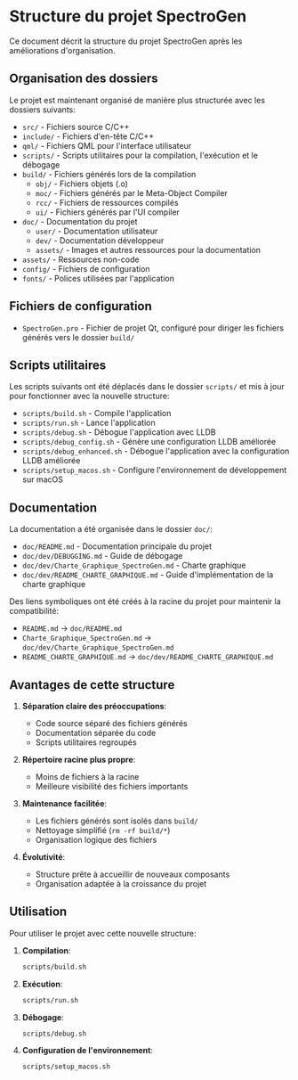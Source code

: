 # Structure du projet SpectroGen

Ce document décrit la structure du projet SpectroGen après les améliorations d'organisation.

## Organisation des dossiers

Le projet est maintenant organisé de manière plus structurée avec les dossiers suivants:

- `src/` - Fichiers source C/C++
- `include/` - Fichiers d'en-tête C/C++
- `qml/` - Fichiers QML pour l'interface utilisateur
- `scripts/` - Scripts utilitaires pour la compilation, l'exécution et le débogage
- `build/` - Fichiers générés lors de la compilation
  - `obj/` - Fichiers objets (.o)
  - `moc/` - Fichiers générés par le Meta-Object Compiler
  - `rcc/` - Fichiers de ressources compilés
  - `ui/` - Fichiers générés par l'UI compiler
- `doc/` - Documentation du projet
  - `user/` - Documentation utilisateur
  - `dev/` - Documentation développeur
  - `assets/` - Images et autres ressources pour la documentation
- `assets/` - Ressources non-code
- `config/` - Fichiers de configuration
- `fonts/` - Polices utilisées par l'application

## Fichiers de configuration

- `SpectroGen.pro` - Fichier de projet Qt, configuré pour diriger les fichiers générés vers le dossier `build/`

## Scripts utilitaires

Les scripts suivants ont été déplacés dans le dossier `scripts/` et mis à jour pour fonctionner avec la nouvelle structure:

- `scripts/build.sh` - Compile l'application
- `scripts/run.sh` - Lance l'application
- `scripts/debug.sh` - Débogue l'application avec LLDB
- `scripts/debug_config.sh` - Génère une configuration LLDB améliorée
- `scripts/debug_enhanced.sh` - Débogue l'application avec la configuration LLDB améliorée
- `scripts/setup_macos.sh` - Configure l'environnement de développement sur macOS

## Documentation

La documentation a été organisée dans le dossier `doc/`:

- `doc/README.md` - Documentation principale du projet
- `doc/dev/DEBUGGING.md` - Guide de débogage
- `doc/dev/Charte_Graphique_SpectroGen.md` - Charte graphique
- `doc/dev/README_CHARTE_GRAPHIQUE.md` - Guide d'implémentation de la charte graphique

Des liens symboliques ont été créés à la racine du projet pour maintenir la compatibilité:

- `README.md` -> `doc/README.md`
- `Charte_Graphique_SpectroGen.md` -> `doc/dev/Charte_Graphique_SpectroGen.md`
- `README_CHARTE_GRAPHIQUE.md` -> `doc/dev/README_CHARTE_GRAPHIQUE.md`

## Avantages de cette structure

1. **Séparation claire des préoccupations**:
   - Code source séparé des fichiers générés
   - Documentation séparée du code
   - Scripts utilitaires regroupés

2. **Répertoire racine plus propre**:
   - Moins de fichiers à la racine
   - Meilleure visibilité des fichiers importants

3. **Maintenance facilitée**:
   - Les fichiers générés sont isolés dans `build/`
   - Nettoyage simplifié (`rm -rf build/*`)
   - Organisation logique des fichiers

4. **Évolutivité**:
   - Structure prête à accueillir de nouveaux composants
   - Organisation adaptée à la croissance du projet

## Utilisation

Pour utiliser le projet avec cette nouvelle structure:

1. **Compilation**:
   ```bash
   scripts/build.sh
   ```

2. **Exécution**:
   ```bash
   scripts/run.sh
   ```

3. **Débogage**:
   ```bash
   scripts/debug.sh
   ```

4. **Configuration de l'environnement**:
   ```bash
   scripts/setup_macos.sh
   ```
